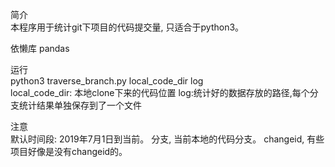 简介  
本程序用于统计git下项目的代码提交量, 只适合于python3。

依懒库
pandas

运行  
python3 traverse_branch.py local_code_dir log  
local_code_dir: 本地clone下来的代码位置
log:统计好的数据存放的路径,每个分支统计结果单独保存到了一个文件

注意  
默认时间段: 2019年7月1日到当前。
分支, 当前本地的代码分支。
changeid, 有些项目好像是没有changeid的。